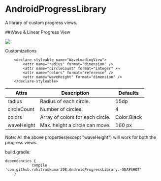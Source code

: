 # AndroidProgressLibrary
A library of custom progress views.

##Wave & Linear Progress View

![](https://github.com/rohitramkumar308/AndroidProgressLibrary/blob/master/progress_library.gif)

Customizations
```
    <declare-styleable name="WaveLoadingView">
        <attr name="radius" format="dimension" />
        <attr name="circleCount" format="integer" />
        <attr name="colors" format="reference" />
        <attr name="waveHeight" format="dimension" />
    </declare-styleable>
```

Attrs        | Description                     | Defaults    |
------------ | --------------------------------| ------------|
radius       | Radius of each circle.          | 15dp        |
circleCount  | Number of circles.              | 4           |
colors       | Array of colors for each circle.| Color.Black |
waveHeight   | Max. height a circle can move.  | 160 px      |


Note: All the above properties(except "waveHeight") will work for both the progress views.

build.gradle:

```
dependencies {
	        compile 'com.github.rohitramkumar308:AndroidProgressLibrary:-SNAPSHOT'
	}
```
